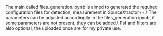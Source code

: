 The main called files_generation.ipynb is aimed to generated the required configuration files for detection, measurement in SourceXtractor++.\\
The parameters can be adjusted accordinglly in the files_generation.ipynb, if some parameters are not present, they can be added.\\
Psf and filters are also optional, the uploaded once are for my private use.
